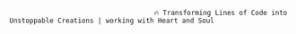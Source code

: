                                         🔥 Transforming Lines of Code into Unstoppable Creations | working with Heart and Soul

